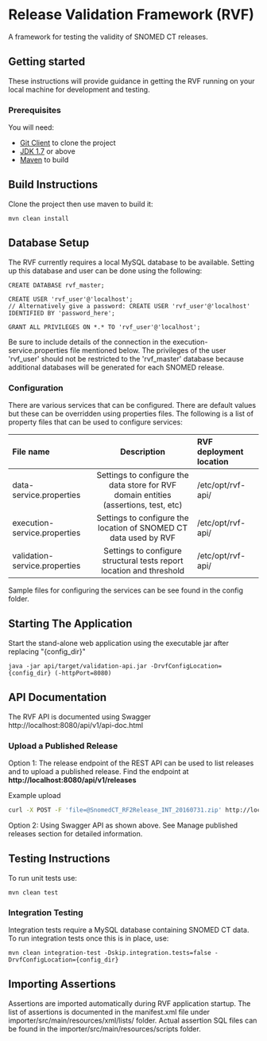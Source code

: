 Release Validation Framework (RVF)
====================================
A framework for testing the validity of SNOMED CT releases.

Getting started
---------------
These instructions will provide guidance in getting the RVF running on your local machine for development and testing.

### Prerequisites
You will need:
- [Git Client](https://git-scm.com/) to clone the project
- [JDK 1.7](http://www.oracle.com/technetwork/java/javase/downloads) or above 
- [Maven](https://maven.apache.org/) to build


Build Instructions
------------------
Clone the project then use maven to build it:
```
mvn clean install
```

Database Setup
------------------
The RVF currently requires a local MySQL database to be available.
Setting up this database and user can be done using the following:
```
CREATE DATABASE rvf_master;

CREATE USER 'rvf_user'@'localhost';
// Alternatively give a password: CREATE USER 'rvf_user'@'localhost' IDENTIFIED BY 'password_here';

GRANT ALL PRIVILEGES ON *.* TO 'rvf_user'@'localhost';
```
Be sure to include details of the connection in the execution-service.properties file mentioned below.
The privileges of the user 'rvf_user' should not be restricted to the 'rvf_master' database because additional databases will be generated for each SNOMED release.

### Configuration
There are various services that can be configured. There are default values but these can be overridden using properties files.
The following is a list of property files that can be used to configure services:

|File name | Description | RVF deployment location |
|:------------- |:-------------:|:-----|
data-service.properties | Settings to configure the data store for RVF domain entities (assertions, test, etc) | /etc/opt/rvf-api/ |
execution-service.properties | Settings to configure the location of SNOMED CT data used by RVF | /etc/opt/rvf-api/ |
validation-service.properties | Settings to configure structural tests report location and threshold |  /etc/opt/rvf-api/ |

Sample files for configuring the services can be see found in the config folder.

Starting The Application
------------------
Start the stand-alone web application using the executable jar after replacing "{config_dir}"

`java -jar api/target/validation-api.jar -DrvfConfigLocation={config_dir} (-httpPort=8080)`

API Documentation
--------------------
The RVF API is documented using Swagger http://localhost:8080/api/v1/api-doc.html

### Upload a Published Release
Option 1:
The release endpoint of the REST API can be used to list releases and to upload a published release.
Find the endpoint at **http://localhost:8080/api/v1/releases**

Example upload
```bash
curl -X POST -F 'file=@SnomedCT_RF2Release_INT_20160731.zip' http://localhost:8080/api/v1/releases/int/20160731
```
Option 2: Using Swagger API as shown above. See Manage published releases section for detailed information.

Testing Instructions
--------------------
To run unit tests use: 
```
mvn clean test
```

### Integration Testing
Integration tests require a MySQL database containing SNOMED CT data. To run integration tests once this is in place, use: 
```
mvn clean integration-test -Dskip.integration.tests=false -DrvfConfigLocation={config_dir}

```

Importing Assertions
--------------------
Assertions are imported automatically during RVF application startup. The list of assertions is documented in the manifest.xml file under importer/src/main/resources/xml/lists/ folder. Actual assertion SQL files can be found in the importer/src/main/resources/scripts folder.

